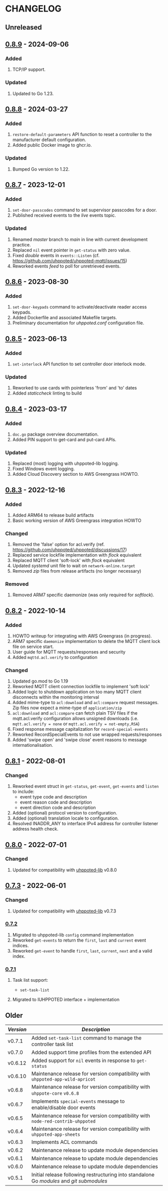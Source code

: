 # CHANGELOG

## Unreleased


## [0.8.9](https://github.com/uhppoted/uhppoted-mqtt/releases/tag/v0.8.9) - 2024-09-06

### Added
1. TCP/IP support.

### Updated
1. Updated to Go 1.23.


## [0.8.8](https://github.com/uhppoted/uhppoted-mqtt/releases/tag/v0.8.8) - 2024-03-27

### Added
1. `restore-default-parameters` API function to reset a controller to the manufacturer default configuration.
2. Added public Docker image to ghcr.io.

### Updated
1. Bumped Go version to 1.22.


## [0.8.7](https://github.com/uhppoted/uhppoted-mqtt/releases/tag/v0.8.7) - 2023-12-01

### Added
1. `set-door-passcodes` command to set supervisor passcodes for a door.
2. Published received events to the _live_ events topic.

### Updated
1. Renamed _master_ branch to _main_ in line with current development practice.
2. Replaced `nil` event pointer in `get-status` with zero value.
3. Fixed _double_ events in `events::Listen` (cf. https://github.com/uhppoted/uhppoted-mqtt/issues/15)
4. Reworked events _feed_ to poll for unretrieved events.


## [0.8.6](https://github.com/uhppoted/uhppoted-mqtt/releases/tag/v0.8.6) - 2023-08-30

### Added
1. `set-door-keypads` command to activate/deactivate reader access keypads.
2. Added Dockerfile and associated Makefile targets.
3. Preliminary documentation for _uhppoted.conf_ configuration file.


## [0.8.5](https://github.com/uhppoted/uhppoted-mqtt/releases/tag/v0.8.5) - 2023-06-13

### Added
1. `set-interlock` API function to set controller door interlock mode.

### Updated
1. Reworked to use cards with pointerless 'from' and 'to' dates 
2. Added _staticcheck_ linting to build


## [0.8.4](https://github.com/uhppoted/uhppoted-mqtt/releases/tag/v0.8.4) - 2023-03-17

### Added
1. `doc.go` package overview documentation.
3. Added PIN support to get-card and put-card APIs.

### Updated
1. Replaced (most) logging with uhppoted-lib logging.
2. Fixed Windows event logging.
3. Added Cloud Discovery section to AWS Greengrass HOWTO.


## [0.8.3](https://github.com/uhppoted/uhppoted-mqtt/releases/tag/v0.8.3) - 2022-12-16

### Added
1. Added ARM64 to release build artifacts
2. Basic working version of AWS Greengrass integration HOWTO

### Changed
1. Removed the 'false' option for acl.verify (ref. https://github.com/uhppoted/uhppoted/discussions/17)
2. Replaced service lockfile implementation with _flock_ equivalent
3. Replaced MQTT client 'soft-lock' with _flock_ equivalent
4. Updated _systemd_ unit file to wait on `network-online.target`
5. Removed _zip_ files from release artifacts (no longer necessary)

### Removed
1. Removed ARM7 specific daemonize (was only required for _softlock_).


## [0.8.2](https://github.com/uhppoted/uhppoted-mqtt/releases/tag/v0.8.2) - 2022-10-14

### Added
1. HOWTO writeup for integrating with AWS Greengrass (in progress).
2. ARM7 specific `daemonize` implementation to delete the MQTT client lock file on service start.
3. User guide for MQTT requests/responses and security
4. Added `mqttd.acl.verify` to configuration

### Changed
1. Updated go.mod to Go 1.19
2. Reworked MQTT client connection lockfile to implement 'soft lock'
3. Added logic to shutdown application on too many MQTT client disconnects within the monitoring interval
4. Added mime-type to `acl:download` and `acl:compare` request messages. Zip files now expect a mime-type of
   `application/zip`
5. `acl:download` and `acl:compare` can fetch plain TSV files if the mqtt.acl.verify configuration allows
   unsigned downloads (i.e. `mqtt.acl.verify = none` or `mqtt.acl.verify = not-empty,RSA`)
6. Fixed response message capitalization for `record-special-events`
7. Reworked RecordSpecialEvents to not use wrapped requests/responses
8. Added 'swipe open' and 'swipe close' event reasons to message internationalisation.


## [0.8.1](https://github.com/uhppoted/uhppoted-mqtt/releases/tag/v0.8.1) - 2022-08-01

### Changed

1. Reworked event struct in `get-status`, `get-event`, `get-events` and `listen` to include:
   - event type code and description
   - event reason code and description
   - event direction code and description
2. Added (optional) protocol version to configuration.
3. Added (optional) translation locale to configuration.
4. Resolved INADDR_ANY to interface IPv4 address for controller listener address health check.


## [0.8.0](https://github.com/uhppoted/uhppoted-mqtt/releases/tag/v0.8.0) - 2022-07-01

### Changed
1. Updated for compatibility with [uhppoted-lib](https://github.com/uhppoted/uhppoted-lib) v0.8.0

## [0.7.3](https://github.com/uhppoted/uhppoted-mqtt/releases/tag/v0.7.3) - 2022-06-01

### Changed
1. Updated for compatibility with [uhppoted-lib](https://github.com/uhppoted/uhppoted-lib) v0.7.3

### [0.7.2](https://github.com/uhppoted/uhppoted-mqtt/releases/tag/v0.7.2)

1. Migrated to uhppoted-lib `config` command implementation
2. Reworked `get-events` to return the `first`, `last` and `current` event indices.
3. Reworked `get-event`  to handle `first`, `last`, `current`, `next` and a valid index.

### [0.7.1](https://github.com/uhppoted/uhppoted-mqtt/releases/tag/v0.7.1)

1. Task list support:
   -  `set-task-list`

2. Migrated to IUHPPOTED interface + implementation


## Older

| *Version* | *Description*                                                                             |
| --------- | ----------------------------------------------------------------------------------------- |
| v0.7.1    | Added `set-task-list` command to manage the controller task list                          |
| v0.7.0    | Added support time profiles from the extended API                                         |
| v0.6.12   | Added support for `nil` events in response to `get-status`                                |
| v0.6.10   | Maintenance release for version compatibility with `uhppoted-app-wild-apricot`            |
| v0.6.8    | Maintenance release for version compatibility with `uhppote-core` `v0.6.8`                |
| v0.6.7    | Implements `special-events` message to enable/disable door events                         |
| v0.6.5    | Maintenance release for version compatibility with `node-red-contrib-uhppoted`            |
| v0.6.4    | Maintenance release for version compatibility with `uhppoted-app-sheets`                  |
| v0.6.3    | Implements ACL commands                                                                   |
| v0.6.2    | Maintenance release to update module dependencies                                         |
| v0.6.1    | Maintenance release to update module dependencies                                         |
| v0.6.0    | Maintenance release to update module dependencies                                         |
| v0.5.1    | Initial release following restructuring into standalone Go *modules* and *git submodules* |

